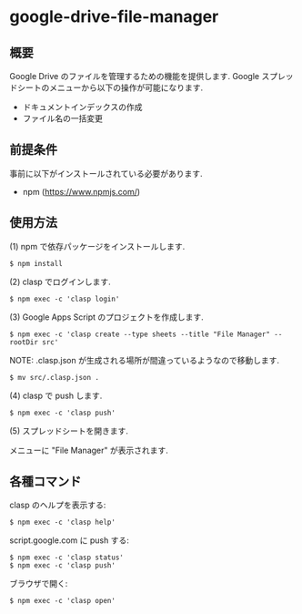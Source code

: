# google-drive-file-manager

## 概要

Google Drive のファイルを管理するための機能を提供します.
Google スプレッドシートのメニューから以下の操作が可能になります.

 * ドキュメントインデックスの作成
 * ファイル名の一括変更

## 前提条件

事前に以下がインストールされている必要があります.

 * npm (https://www.npmjs.com/)

## 使用方法

(1) npm で依存パッケージをインストールします.

    $ npm install

(2) clasp でログインします.

    $ npm exec -c 'clasp login'

(3) Google Apps Script のプロジェクトを作成します.

    $ npm exec -c 'clasp create --type sheets --title "File Manager" --rootDir src'

NOTE: .clasp.json が生成される場所が間違っているようなので移動します.

    $ mv src/.clasp.json .

(4) clasp で push します.

    $ npm exec -c 'clasp push'

(5) スプレッドシートを開きます.

メニューに "File Manager" が表示されます.

## 各種コマンド

clasp のヘルプを表示する:

    $ npm exec -c 'clasp help'

script.google.com に push する:

    $ npm exec -c 'clasp status'
    $ npm exec -c 'clasp push'

ブラウザで開く:

    $ npm exec -c 'clasp open'

